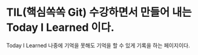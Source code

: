 # TIL(핵심쏙쏙 Git) 수강하면서 만들어 내는 Today I Learned 이다.
Today I Learned
나중에 기억을 못해도 기억을 할 수 있게 기록을 하는 페이지이다.
